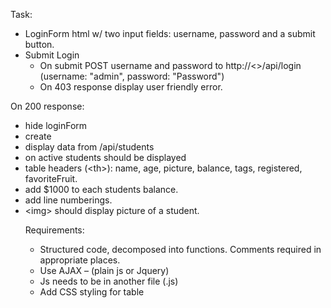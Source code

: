 Task:
- LoginForm html w/ two input fields: username, password and a submit button.
- Submit Login
  - On submit POST username and password to http://<>/api/login (username: "admin", password: "Password")
  - On 403 response display user friendly error.
  
On 200 response:
- hide loginForm
- create <table>
- display data from /api/students
- on active students should be displayed
- table headers (\<th\>): name, age, picture, balance, tags, registered, favoriteFruit.
- add $1000 to each students balance.
- add line numberings.
- \<img\> should display picture of a student.

Requirements:
- Structured code, decomposed into functions. Comments required in appropriate places.
- Use AJAX – (plain js or Jquery)
- Js needs to be in another file (.js)
- Add CSS styling for table
